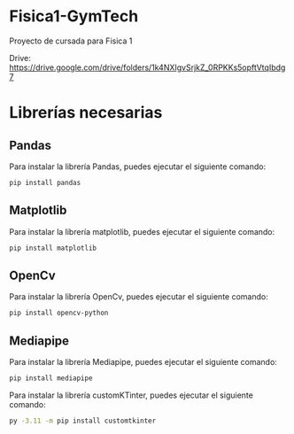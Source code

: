 # Fisica1-GymTech
 Proyecto de cursada para Fisica 1

 Drive: https://drive.google.com/drive/folders/1k4NXIgvSrjkZ_0RPKKs5opftVtqIbdg7

# Librerías necesarias

## Pandas

Para instalar la librería Pandas, puedes ejecutar el siguiente comando:

```bash
pip install pandas
```

## Matplotlib

Para instalar la librería matplotlib, puedes ejecutar el siguiente comando:

```bash
pip install matplotlib
```

## OpenCv

Para instalar la librería OpenCv, puedes ejecutar el siguiente comando:

```bash
pip install opencv-python
```

## Mediapipe

Para instalar la librería Mediapipe, puedes ejecutar el siguiente comando:

```bash
pip install mediapipe
```


Para instalar la librería customKTinter, puedes ejecutar el siguiente comando:

```bash
py -3.11 -m pip install customtkinter
```
